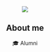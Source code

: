 
<div align=center>
	<img src="https://capsule-render.vercel.app/api?type=waving&color=auto&height=130&section=header&text=Hi,%20I'm%20Hanmoon!&fontSize=40" />	
<br>

## About me
🎓  Alumni

